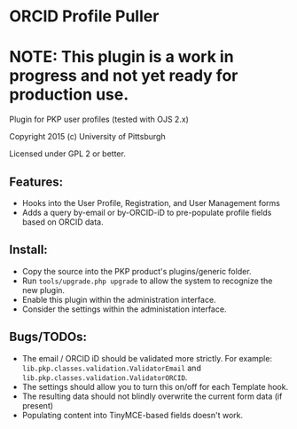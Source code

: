 # ORCID Profile Puller

# NOTE: This plugin is a work in progress and not yet ready for production use.

Plugin for PKP user profiles (tested with OJS 2.x)

Copyright 2015 (c) University of Pittsburgh

Licensed under GPL 2 or better.

## Features:

 * Hooks into the User Profile, Registration, and User Management forms
 * Adds a query by-email or by-ORCID-iD to pre-populate profile fields based on ORCID data.

## Install:

 * Copy the source into the PKP product's plugins/generic folder.
 * Run `tools/upgrade.php upgrade` to allow the system to recognize the new plugin.
 * Enable this plugin within the administration interface.
 * Consider the settings within the administation interface.

## Bugs/TODOs:


 * The email / ORCID iD should be validated more strictly.  For example: `lib.pkp.classes.validation.ValidatorEmail` and `lib.pkp.classes.validation.ValidatorORCID`.
 * The settings should allow you to turn this on/off for each Template hook.
 * The resulting data should not blindly overwrite the current form data (if present)
 * Populating content into TinyMCE-based fields doesn't work.

